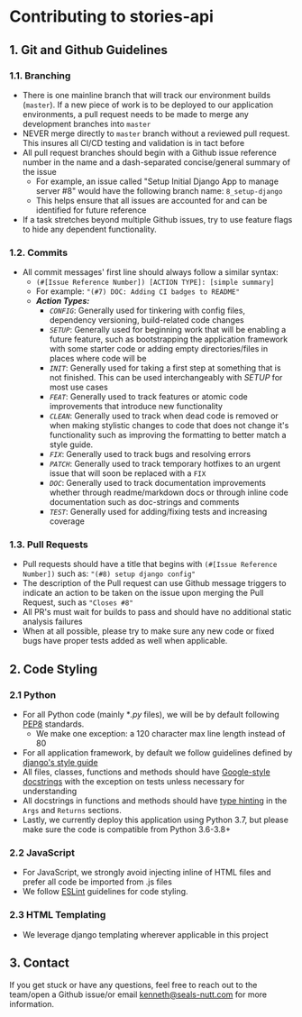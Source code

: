 # Contributing to stories-api

## 1. Git and Github Guidelines

### 1.1. Branching
-   There is one mainline branch that will track our environment builds (`master`). If a new piece of work is to be deployed to our application environments, a pull request needs to be made to merge any development branches into `master`
-   NEVER merge directly to `master` branch without a reviewed pull request. This insures all CI/CD testing and validation is in tact before
-   All pull request branches should begin with a Github issue reference number in the name and a dash-separated concise/general summary of the issue
    -   For example, an issue called "Setup Initial Django App to manage server #8" would have the following branch name: `8_setup-django`
    -   This helps ensure that all issues are accounted for and can be identified for future reference
-   If a task stretches beyond multiple Github issues, try to use feature flags to hide any dependent functionality.

### 1.2. Commits
-   All commit messages' first line should always follow a similar syntax:
    -   `(#[Issue Reference Number]) [ACTION TYPE]: [simple summary]`
    -   For example: `"(#7) DOC: Adding CI badges to README"`
    -   ***Action Types:***
        -   *`CONFIG`*: Generally used for tinkering with config files, dependency versioning, build-related code changes
        -   *`SETUP`*: Generally used for beginning work that will be enabling a future feature, such as bootstrapping the application framework with some starter code or adding empty directories/files in places where code will be
        -   *`INIT`*: Generally used for taking a first step at something that is not finished. This can be used interchangeably with *SETUP* for most use cases
        -   *`FEAT`*: Generally used to track features or atomic code improvements that introduce new functionality
        -   *`CLEAN`*: Generally used to track when dead code is removed or when making stylistic changes to code that does not change it's functionality such as improving the formatting to better match a style guide.
        -   *`FIX`*: Generally used to track bugs and resolving errors
        -   *`PATCH`*: Generally used to track temporary hotfixes to an urgent issue that will soon be replaced with a `FIX`
        -   *`DOC`*: Generally used to track documentation improvements whether through readme/markdown docs or through inline code documentation such as doc-strings and comments
        -   *`TEST`*: Generally used for adding/fixing tests and increasing coverage


### 1.3. Pull Requests
-   Pull requests should have a title that begins with `(#[Issue Reference Number])` such as:  `"(#8) setup django config"`
-   The description of the Pull request can use Github message triggers to indicate an action to be taken on the issue upon merging the Pull Request, such as `"Closes #8"`
-   All PR's must wait for builds to pass and should have no additional static analysis failures
-   When at all possible, please try to make sure any new code or fixed bugs have proper tests added as well when applicable.


## 2. Code Styling

### 2.1 Python
-   For all Python code (mainly **.py* files), we will be by default following [PEP8](https://www.python.org/dev/peps/pep-0008/) standards.
    -   We make one exception: a 120 character max line length instead of 80
-   For all application framework, by default we follow guidelines defined by [django's style guide](https://docs.djangoproject.com/en/2.2/internals/contributing/writing-code/coding-style/)
-   All files, classes, functions and methods should have  [Google-style docstrings](http://google.github.io/styleguide/pyguide.html#38-comments-and-docstrings) with the exception on tests unless necessary for understanding
-   All docstrings in functions and methods should have [type hinting](https://mypy.readthedocs.io/en/latest/cheat_sheet_py3.html) in the `Args` and `Returns` sections.
-   Lastly, we currently deploy this application using Python 3.7, but please make sure the code is compatible from Python 3.6-3.8+

### 2.2 JavaScript
-   For JavaScript, we strongly avoid injecting inline of HTML files and prefer all code be imported from .js files
-   We follow [ESLint](https://eslint.org/) guidelines for code styling.

### 2.3 HTML Templating
-   We leverage django templating wherever applicable in this project

## 3. Contact
If you get stuck or have any questions, feel free to reach out to the team/open a Github issue/or email kenneth@seals-nutt.com for more information.

